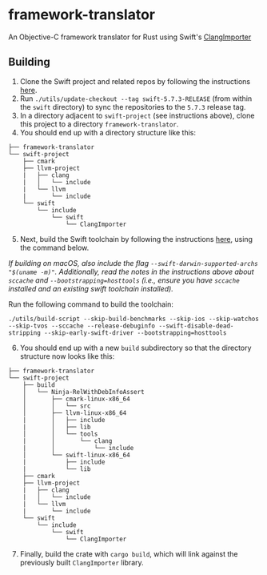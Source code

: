 # framework-translator

An Objective-C framework translator for Rust using Swift's [ClangImporter](https://github.com/apple/swift/tree/main/lib/ClangImporter)

## Building

1. Clone the Swift project and related repos by following the instructions [here](https://github.com/apple/swift/blob/main/docs/HowToGuides/GettingStarted.md#cloning-the-project).
2. Run `./utils/update-checkout --tag swift-5.7.3-RELEASE` (from within the `swift` directory) to sync the repositories to the `5.7.3` release tag.
3. In a directory adjacent to `swift-project` (see instructions above), clone this project to a directory `framework-translator`.
4. You should end up with a directory structure like this:

```
├── framework-translator
└── swift-project
    ├── cmark
    ├── llvm-project
    |   ├── clang
    |   │   └── include
    |   └── llvm
    |       └── include
    └── swift
        └── include
            └── swift
                └── ClangImporter
```

5. Next, build the Swift toolchain by following the instructions [here](https://github.com/apple/swift/blob/main/docs/HowToGuides/GettingStarted.md#building-the-project-for-the-first-time), using the command below.

_If building on macOS, also include the flag `--swift-darwin-supported-archs "$(uname -m)"`. Additionally, read the notes in the instructions above about `sccache` and `--bootstrapping=hosttools` (i.e., ensure you have `sccache` installed and an existing swift toolchain installed)._

Run the following command to build the toolchain:

```
./utils/build-script --skip-build-benchmarks --skip-ios --skip-watchos --skip-tvos --sccache --release-debuginfo --swift-disable-dead-stripping --skip-early-swift-driver --bootstrapping=hosttools
```

6. You should end up with a new `build` subdirectory so that the directory structure now looks like this:

```
├── framework-translator
└── swift-project
    ├── build
    │   └── Ninja-RelWithDebInfoAssert
    │       ├── cmark-linux-x86_64
    │       │   └── src
    │       ├── llvm-linux-x86_64
    |       │   ├── include
    |       │   ├── lib
    │       │   └── tools
    |       │       └── clang
    |       │           └── include
    │       └── swift-linux-x86_64
    |           ├── include
    |           └── lib
    ├── cmark
    ├── llvm-project
    |   ├── clang
    |   │   └── include
    |   └── llvm
    |       └── include
    └── swift
        └── include
            └── swift
                └── ClangImporter
```

7. Finally, build the crate with `cargo build`, which will link against the previously built `ClangImporter` library.
